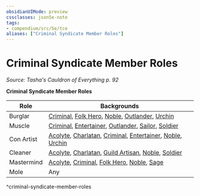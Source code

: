 ```yaml
---
obsidianUIMode: preview
cssclasses: json5e-note
tags:
- compendium/src/5e/tce
aliases: ["Criminal Syndicate Member Roles"]
---
```

# Criminal Syndicate Member Roles
*Source: Tasha's Cauldron of Everything p. 92* 

**Criminal Syndicate Member Roles**

| Role | Backgrounds |
|------|-------------|
| Burglar | [Criminal](/Systems/5e/backgrounds/criminal.md), [Folk Hero](/Systems/5e/backgrounds/folk-hero.md), [Noble](/Systems/5e/backgrounds/noble.md), [Outlander](/Systems/5e/backgrounds/outlander.md), [Urchin](/Systems/5e/backgrounds/urchin.md) |
| Muscle | [Criminal](/Systems/5e/backgrounds/criminal.md), [Entertainer](/Systems/5e/backgrounds/entertainer.md), [Outlander](/Systems/5e/backgrounds/outlander.md), [Sailor](/Systems/5e/backgrounds/sailor.md), [Soldier](/Systems/5e/backgrounds/soldier.md) |
| Con Artist | [Acolyte](/Systems/5e/backgrounds/acolyte.md), [Charlatan](/Systems/5e/backgrounds/charlatan.md), [Criminal](/Systems/5e/backgrounds/criminal.md), [Entertainer](/Systems/5e/backgrounds/entertainer.md), [Noble](/Systems/5e/backgrounds/noble.md), [Urchin](/Systems/5e/backgrounds/urchin.md) |
| Cleaner | [Acolyte](/Systems/5e/backgrounds/acolyte.md), [Charlatan](/Systems/5e/backgrounds/charlatan.md), [Guild Artisan](/Systems/5e/backgrounds/guild-artisan.md), [Noble](/Systems/5e/backgrounds/noble.md), [Soldier](/Systems/5e/backgrounds/soldier.md) |
| Mastermind | [Acolyte](/Systems/5e/backgrounds/acolyte.md), [Criminal](/Systems/5e/backgrounds/criminal.md), [Folk Hero](/Systems/5e/backgrounds/folk-hero.md), [Noble](/Systems/5e/backgrounds/noble.md), [Sage](/Systems/5e/backgrounds/sage.md) |
| Mole | Any |
^criminal-syndicate-member-roles